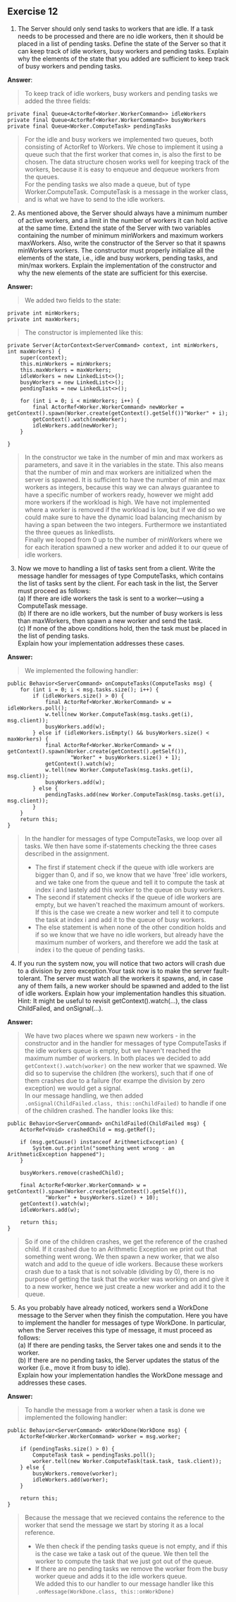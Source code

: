 ## Exercise 12

1. The Server should only send tasks to workers that are idle. If a task needs to be processed and there are no idle workers, then it should be placed in a list of pending tasks. Define the state of the Server so that it can keep track of idle workers, busy workers and pending tasks. Explain why the elements of the state that you added are sufficient to keep track of busy workers and pending tasks.

**Answer**:
>
> To keep track of idle workers, busy workers and pending tasks we added the three fields: 
>   	
	private final Queue<ActorRef<Worker.WorkerCommand>> idleWorkers  	
	private final Queue<ActorRef<Worker.WorkerCommand>> busyWorkers  		
	private final Queue<Worker.ComputeTask> pendingTasks  	
>  	
> For the idle and busy workers we implemented two queues, both consisting of ActorRef to Workers. We chose to implement it using a queue such that the first worker that comes in, is also the first to be chosen. The data structure chosen works well for keeping track of the workers, because it is easy to enqueue and dequeue workers from the queues.  
For the pending tasks we also made a queue, but of type Worker.ComputeTask. ComputeTask is a message in the worker class, and is what we have to send to the idle workers.

2. As mentioned above, the Server should always have a minimum number of active workers, and a limit in the number of workers it can hold active at the same time. Extend the state of the Server with two variables containing the number of minimum minWorkers and maximum workers maxWorkers. Also, write the constructor of the Server so that it spawns minWorkers workers. The constructor must properly initialize all the elements of the state, i.e., idle and busy workers, pending tasks, and min/max workers. Explain the implementation of the constructor and why the new elements of the state are sufficient for this exercise.

**Answer:**
>
> We added two fields to the state:
> 
	private int minWorkers;  	
	private int maxWorkers;  
>
> The constructor is implemented like this:
> 
	private Server(ActorContext<ServerCommand> context, int minWorkers, int maxWorkers) {
		super(context);
		this.minWorkers = minWorkers;
		this.maxWorkers = maxWorkers;
		idleWorkers = new LinkedList<>();
		busyWorkers = new LinkedList<>();
		pendingTasks = new LinkedList<>();

		for (int i = 0; i < minWorkers; i++) {
			final ActorRef<Worker.WorkerCommand> newWorker = getContext().spawn(Worker.create(getContext().getSelf())"Worker" + i);
			getContext().watch(newWorker);
			idleWorkers.add(newWorker);
		}

	}
	
> 
> In the constructor we take in the number of min and max workers as parameters, and save it in the variables in the state. This also means that the number of min and max workers are initialized when the server is spawned. 
> It is sufficient to have the number of min and max workers as integers, because this way we can always guarantee to have a specific number of workers ready, however we might add more workers if the workload is high. We have not implemented where a worker is removed if the workload is low, but if we did so we could make sure to have the dynamic load balancing mechanism by having a span between the two integers. 
> Furthermore we instantiated the three queues as linkedlists.  
> Finally we looped from 0 up to the number of minWorkers where we for each iteration spawned a new worker and added it to our queue of idle workers. 

3. Now we move to handling a list of tasks sent from a client. Write the message handler for messages of type ComputeTasks, which contains the list of tasks sent by the client. For each task in the list, the Server
must proceed as follows:  
	(a) If there are idle workers the task is sent to a worker—using a ComputeTask message.  
	(b) If there are no idle workers, but the number of busy workers is less than maxWorkers, then spawn a new worker and send the task.  
	(c) If none of the above conditions hold, then the task must be placed in the list of pending tasks.  
Explain how your implementation addresses these cases.

**Answer:**
> 
> We implemented the following handler:
> 
	public Behavior<ServerCommand> onComputeTasks(ComputeTasks msg) {
		for (int i = 0; i < msg.tasks.size(); i++) {
			if (idleWorkers.size() > 0) {
				final ActorRef<Worker.WorkerCommand> w = idleWorkers.poll();
				w.tell(new Worker.ComputeTask(msg.tasks.get(i), msg.client));
				busyWorkers.add(w);
			} else if (idleWorkers.isEmpty() && busyWorkers.size() < maxWorkers) {
				final ActorRef<Worker.WorkerCommand> w = getContext().spawn(Worker.create(getContext().getSelf()),
						"Worker" + busyWorkers.size() + 1);
				getContext().watch(w);
				w.tell(new Worker.ComputeTask(msg.tasks.get(i), msg.client));
				busyWorkers.add(w);
			} else {
				pendingTasks.add(new Worker.ComputeTask(msg.tasks.get(i), msg.client));
			}
		}
		return this;
	}

> In the handler for messages of type ComputeTasks, we loop over all tasks. We then have some if-statements checking the three cases described in the assignment.   	
> - The first if statement check if the queue with idle workers are bigger than 0, and if so, we know that we have 'free' idle workers, and we take one from the queue and tell it to compute the task at index i and lastely add this worker to the queue on busy workers.   	
> - The second if statement checks if the queue of idle workers are empty, but we haven't reached the maximum amount of workers. If this is the case we create a new worker and tell it to compute the task at index i and add it to the queue of busy workers.  	
> - The else statement is when none of the other condition holds and if so we know that we have no idle workers, but already have the maximum number of workers, and therefore we add the task at index i to the queue of pending tasks. 

4. If you run the system now, you will notice that two actors will crash due to a division by zero exception.Your task now is to make the server fault-tolerant. The server must watch all the workers it spawns, and, in case any of them fails, a new worker should be spawned and added to the list of idle workers. Explain how your implementation handles this situation. Hint: It might be useful to revisit getContext().watch(...), the class ChildFailed, and onSignal(...).

**Answer:**
>
> We have two places where we spawn new workers - in the constructor and in the handler for messages of type ComputeTasks if the idle workers queue is empty, but we haven't reached the maximum number of workers. In both places we decided to add `getContext().watch(worker)` on the new worker that we spawned. We did so to supervise the children (the workers), such that if one of them crashes due to a failure (for exampe the division by zero exception) we would get a signal.  
> In our message handling, we then added `.onSignal(ChildFailed.class, this::onChildFailed)` to handle if one of the children crashed. The handler looks like this: 

	public Behavior<ServerCommand> onChildFailed(ChildFailed msg) {
		ActorRef<Void> crashedChild = msg.getRef();

		if (msg.getCause() instanceof ArithmeticException) {
			System.out.println("something went wrong - an ArithmeticException happened");
		}

		busyWorkers.remove(crashedChild);

		final ActorRef<Worker.WorkerCommand> w = getContext().spawn(Worker.create(getContext().getSelf()),
				"Worker" + busyWorkers.size() + 10);
		getContext().watch(w);
		idleWorkers.add(w);

		return this;
	}
> So if one of the children crashes, we get the reference of the crashed child. If it crashed due to an Arithmetic Exception we print out that something went wrong. We then spawn a new worker, that we also watch and add to the queue of idle workers. Because these workers crash due to a task that is not solvable (dividing by 0), there is no purpose of getting the task that the worker was working on and give it to a new worker, hence we just create a new worker and add it to the queue. 

5. As you probably have already noticed, workers send a WorkDone message to the Server when they finish the computation. Here you have to implement the handler for messages of type WorkDone. In particular, when the Server receives this type of message, it must proceed as follows:  
(a) If there are pending tasks, the Server takes one and sends it to the worker.  
(b) If there are no pending tasks, the Server updates the status of the worker (i.e., move it from busy to
idle).  
Explain how your implementation handles the WorkDone message and addresses these cases.


**Answer:**
> To handle the message from a worker when a task is done we implemented the following handler:

	public Behavior<ServerCommand> onWorkDone(WorkDone msg) {
		ActorRef<Worker.WorkerCommand> worker = msg.worker; 

		if (pendingTasks.size() > 0) {
			ComputeTask task = pendingTasks.poll();
			worker.tell(new Worker.ComputeTask(task.task, task.client));
		} else {
			busyWorkers.remove(worker);
			idleWorkers.add(worker);
		}

		return this;
	}
> Because the message that we recieved contains the reference to the worker that send the message we start by storing it as a local reference. 
> - We then check if the pending tasks queue is not empty, and if this is the case we take a task out of the queue. We then tell the worker to compute the task that we just got out of the queue. 
> - If there are no pending tasks we remove the worker from the busy worker queue and adds it to the idle workers queue.  
> We added this to our handler to our message handler like this `.onMessage(WorkDone.class, this::onWorkDone)`  
